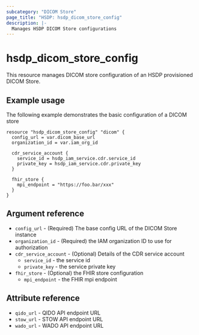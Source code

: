```yaml
---
subcategory: "DICOM Store"
page_title: "HSDP: hsdp_dicom_store_config"
description: |-
  Manages HSDP DICOM Store configurations
---
```


# hsdp_dicom_store_config

This resource manages DICOM store configuration of an HSDP provisioned DICOM Store.

## Example usage

The following example demonstrates the basic configuration of a DICOM store

```hcl
resource "hsdp_dicom_store_config" "dicom" {
  config_url = var.dicom_base_url
  organization_id = var.iam_org_id
  
  cdr_service_account {
    service_id = hsdp_iam_service.cdr.service_id
    private_key = hsdp_iam_service.cdr.private_key
  }
  
  fhir_store {
    mpi_endpoint = "https://foo.bar/xxx"      
  }
}
```

## Argument reference

* `config_url` - (Required) The base config URL of the DICOM Store instance
* `organization_id` - (Required) the IAM organization ID to use for authorization
* `cdr_service_account` - (Optional) Details of the CDR service account
  * `service_id` - the service id
  * `private_key` - the service private key
* `fhir_store` - (Optional) the FHIR store configuration
  * `mpi_endpoint` - the FHIR mpi endpoint
  
## Attribute reference

* `qido_url` - QIDO API endpoint URL
* `stow_url` - STOW API endpoint URL
* `wado_url` - WADO API endpoint URL

